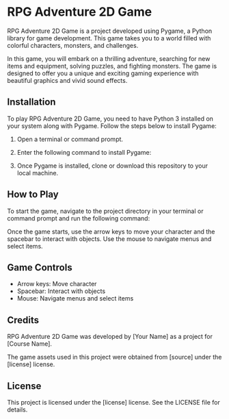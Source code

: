 # RPG Adventure 2D Game

RPG Adventure 2D Game is a project developed using Pygame, a Python library for game development. This game takes you to a world filled with colorful characters, monsters, and challenges.

In this game, you will embark on a thrilling adventure, searching for new items and equipment, solving puzzles, and fighting monsters. The game is designed to offer you a unique and exciting gaming experience with beautiful graphics and vivid sound effects.

## Installation

To play RPG Adventure 2D Game, you need to have Python 3 installed on your system along with Pygame. Follow the steps below to install Pygame:

1. Open a terminal or command prompt.
2. Enter the following command to install Pygame:


3. Once Pygame is installed, clone or download this repository to your local machine.

## How to Play

To start the game, navigate to the project directory in your terminal or command prompt and run the following command:


Once the game starts, use the arrow keys to move your character and the spacebar to interact with objects. Use the mouse to navigate menus and select items.

## Game Controls

- Arrow keys: Move character
- Spacebar: Interact with objects
- Mouse: Navigate menus and select items

## Credits

RPG Adventure 2D Game was developed by [Your Name] as a project for [Course Name]. 

The game assets used in this project were obtained from [source] under the [license] license. 

## License

This project is licensed under the [license] license. See the LICENSE file for details.
